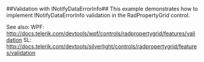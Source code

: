 ﻿##Validation with INotifyDataErrorInfo## This example demonstrates how to implement INotifyDataErrorInfo validation in the RadPropertyGrid control.

See also: 
WPF: http://docs.telerik.com/devtools/wpf/controls/radpropertygrid/features/validation
SL: http://docs.telerik.com/devtools/silverlight/controls/radpropertygrid/features/validation